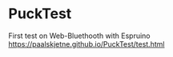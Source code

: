 # PuckTest
First test on Web-Bluethooth with Espruino 
https://paalskjetne.github.io/PuckTest/test.html
